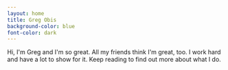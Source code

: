 ```yaml
---
layout: home
title: Greg Obis
background-color: blue
font-color: dark
---
```

Hi, I'm Greg and I'm so great. All my friends think I'm great, too. I work hard and have a lot to show for it. Keep reading to find out more about what I do.
